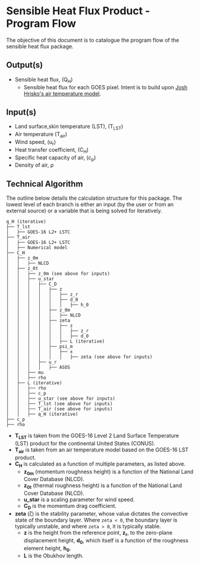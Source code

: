 # Sensible Heat Flux Product - Program Flow

The objective of this document is to catalogue the program flow of the sensible heat flux package.

## Output(s)
- Sensible heat flux, (Q<sub>H</sub>)
    - Sensible heat flux for each GOES pixel. Intent is to build upon [Josh Hrisko's air temperature model](https://github.com/makerportal).

## Input(s)
- Land surface,skin temperature (LST), (T<sub>LST</sub>)
- Air temperature (T<sub>air</sub>)
- Wind speed, (u<sub>r</sub>)
- Heat transfer coefficient, (C<sub>H</sub>)
- Specific heat capacity of air, (c<sub>p</sub>)
- Density of air, &rho;

## Technical Algorithm
The outline below details the calculation structure for this package. The lowest level of each branch is either an input (by the user or from an external source) or a variable that is being solved for iteratively. 
 
``` 
q_H (iterative)
├── T_lst
│   ├── GOES-16 L2+ LSTC
├── T_air
│   ├── GOES-16 L2+ LSTC
│   ├── Numerical model
├── C_H
│   ├── z_0m
│   │   ├── NLCD
│   ├── z_0t
│   │   ├── z_0m (see above for inputs)
│   │   ├── u_star
│   │   │   ├── C_D
│   │   │   │   ├── z
│   │   │   │   │   ├── z_r
│   │   │   │   │   ├── d_0
│   │   │   │   │   │   ├── h_0
│   │   │   │   ├── z_0m
│   │   │   │   │   ├── NLCD
│   │   │   │   ├── zeta
│   │   │   │   │   ├── z
│   │   │   │   │   │   ├── z_r
│   │   │   │   │   │   ├── d_0
│   │   │   │   │   ├── L (iterative)
│   │   │   │   ├── psi_m
│   │   │   │   │   ├── x
│   │   │   │   │   │   ├── zeta (see above for inputs)
│   │   │   ├── u_r
│   │   │   │   ├── ASOS
│   │   ├── mu
│   │   ├── rho
│   ├── L (iterative)
│   │   ├── rho
│   │   ├── c_p
│   │   ├── u_star (see above for inputs)
│   │   ├── T_lst (see above for inputs)
│   │   ├── T_air (see above for inputs)
│   │   ├── q_H (iterative)
├── c_p
├── rho
``` 
- **T**<sub>**LST**</sub> is taken from the GOES-16 Level 2 Land Surface Temperature (LST) product for the continental United States (CONUS).
- **T**<sub>**air**</sub> is taken from an air temperature model based on the GOES-16 LST product.
- **C**<sub>**H**</sub> is calculated as a function of multiple parameters, as listed above.
    - **z**<sub>**0m**</sub> (momentum roughness height) is a function of the National Land Cover Database (NLCD).
    - **z**<sub>**0t**</sub> (thermal roughness height) is a function of the National Land Cover Database (NLCD).
    - **u_star** is a scaling parameter for wind speed.
    - **C**<sub>**D**</sub> is the momentum drag coefficient.
- **zeta** (&zeta;) is the stability parameter, whose value dictates the convective state of the boundary layer. Where `zeta < 0`, the boundary layer is typically unstable, and where `zeta > 0`, it is typically stable.
    - **z** is the height from the reference point, **z**<sub>**r**</sub>, to the zero-plane displacement height, **d**<sub>**0**</sub>, which itself is a function of the roughness element height, **h**<sub>**0**</sub>.
    - **L** is the Obukhov length.
